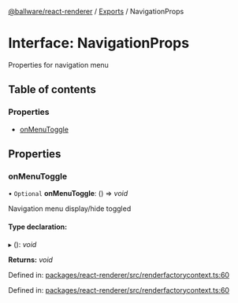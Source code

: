 [@ballware/react-renderer](../README.md) / [Exports](../modules.md) / NavigationProps

# Interface: NavigationProps

Properties for navigation menu

## Table of contents

### Properties

- [onMenuToggle](navigationprops.md#onmenutoggle)

## Properties

### onMenuToggle

• `Optional` **onMenuToggle**: () => *void*

Navigation menu display/hide toggled

#### Type declaration:

▸ (): *void*

**Returns:** *void*

Defined in: [packages/react-renderer/src/renderfactorycontext.ts:60](https://github.com/ballware/ballware-client/blob/d3c33ca/packages/react-renderer/src/renderfactorycontext.ts#L60)

Defined in: [packages/react-renderer/src/renderfactorycontext.ts:60](https://github.com/ballware/ballware-client/blob/d3c33ca/packages/react-renderer/src/renderfactorycontext.ts#L60)
